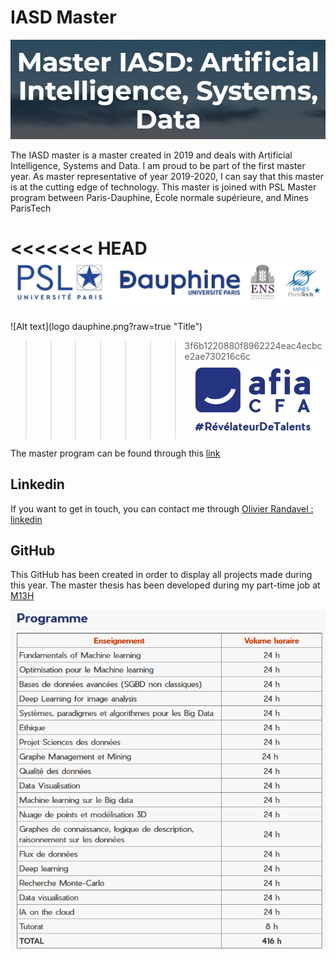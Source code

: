 # IASD Master

![Alt text](IASD.png?raw=true "Title")

The IASD master is a master created in 2019 and deals with Artificial Intelligence, Systems and Data. 
I am proud to be part of the first master year. As master representative of year 2019-2020, I can say that this master 
is at the cutting edge of technology. This master is joined with PSL Master program between Paris-Dauphine, École 
normale supérieure, and Mines ParisTech
 
<<<<<<< HEAD
![Alt text](logo_dauphine.png?raw=true "Title")
=======
![Alt text](logo dauphine.png?raw=true "Title")
>>>>>>> 3f6b1220880f8962224eac4ecbce2ae730216c6c
![Alt text](AFIA.png?raw=true "Title")

The master program can be found through this [link](https://www.lamsade.dauphine.fr/wp/iasd/en/)

## Linkedin

If you want to get in touch, you can contact me through [Olivier Randavel : linkedin](https://www.linkedin.com/in/olivier-randavel/)

## GitHub

This GitHub has been created in order to display all projects made during this year. The master thesis has been developed
during my part-time job at [M13H](https://www.m13h.com/fr/)

![Alt text](program.png?raw=true "Title")
